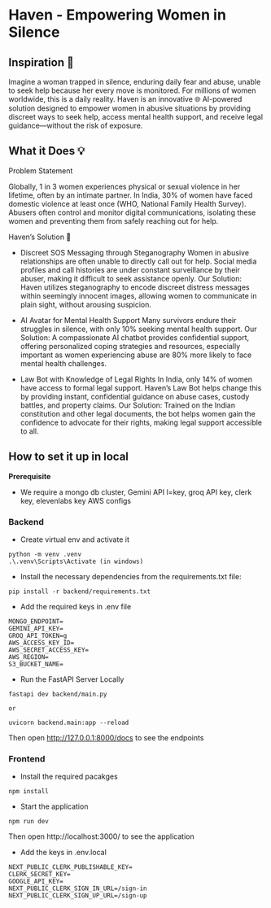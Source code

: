 # Haven - Empowering Women in Silence

## Inspiration 🌟

Imagine a woman trapped in silence, enduring daily fear and abuse, unable to seek help because her every move is monitored. For millions of women worldwide, this is a daily reality.
Haven is an innovative 🌐 AI-powered solution designed to empower women in abusive situations by providing discreet ways to seek help, access mental health support, and receive legal guidance—without the risk of exposure.

## What it Does 💡

Problem Statement

Globally, 1 in 3 women experiences physical or sexual violence in her lifetime, often by an intimate partner. In India, 30% of women have faced domestic violence at least once (WHO, National Family Health Survey). Abusers often control and monitor digital communications, isolating these women and preventing them from safely reaching out for help.

Haven’s Solution 💪

- Discreet SOS Messaging through Steganography
  Women in abusive relationships are often unable to directly call out for help. Social media profiles and call histories are under constant surveillance by their abuser, making it difficult to seek assistance openly.
  Our Solution: Haven utilizes steganography to encode discreet distress messages within seemingly innocent images, allowing women to communicate in plain sight, without arousing suspicion.

- AI Avatar for Mental Health Support
  Many survivors endure their struggles in silence, with only 10% seeking mental health support.
  Our Solution: A compassionate AI chatbot provides confidential support, offering personalized coping strategies and resources, especially important as women experiencing abuse are 80% more likely to face mental health challenges.

- Law Bot with Knowledge of Legal Rights
  In India, only 14% of women have access to formal legal support. Haven’s Law Bot helps change this by providing instant, confidential guidance on abuse cases, custody battles, and property claims.
  Our Solution: Trained on the Indian constitution and other legal documents, the bot helps women gain the confidence to advocate for their rights, making legal support accessible to all.

## How to set it up in local

**Prerequisite**

- We require a mongo db cluster, Gemini API l=key, groq API key, clerk key, elevenlabs key AWS configs

### **Backend**

- Create virtual env and activate it

```
python -m venv .venv
.\.venv\Scripts\Activate (in windows)
```

- Install the necessary dependencies from the requirements.txt file:

```
pip install -r backend/requirements.txt
```

- Add the required keys in .env file

```
MONGO_ENDPOINT=
GEMINI_API_KEY=
GROQ_API_TOKEN=g
AWS_ACCESS_KEY_ID=
AWS_SECRET_ACCESS_KEY=
AWS_REGION=
S3_BUCKET_NAME=
```

- Run the FastAPI Server Locally

```
fastapi dev backend/main.py

or

uvicorn backend.main:app --reload
```

Then open http://127.0.0.1:8000/docs to see the endpoints

### **Frontend**

- Install the required pacakges

```
npm install
```

- Start the application

```
npm run dev
```

Then open http://localhost:3000/ to see the application

- Add the keys in .env.local

```
NEXT_PUBLIC_CLERK_PUBLISHABLE_KEY=
CLERK_SECRET_KEY=
GOOGLE_API_KEY=
NEXT_PUBLIC_CLERK_SIGN_IN_URL=/sign-in
NEXT_PUBLIC_CLERK_SIGN_UP_URL=/sign-up
```
